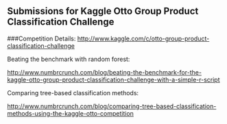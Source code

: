 ## Submissions for Kaggle Otto Group Product Classification Challenge

###Competition Details:
http://www.kaggle.com/c/otto-group-product-classification-challenge

Beating the benchmark with random forest:

http://www.numbrcrunch.com/blog/beating-the-benchmark-for-the-kaggle-otto-group-product-classification-challenge-with-a-simple-r-script

Comparing tree-based classification methods:

http://www.numbrcrunch.com/blog/comparing-tree-based-classification-methods-using-the-kaggle-otto-competition
